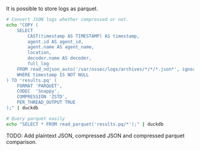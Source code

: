 It is possible to store logs as parquet.

```bash
# Convert JSON logs whether compressed or not.
echo "COPY (
    SELECT
        CAST(timestamp AS TIMESTAMP) AS timestamp,
        agent.id AS agent_id,
        agent.name AS agent_name,
        location,
        decoder.name AS decoder,
        full_log
    FROM read_ndjson_auto('/var/ossec/logs/archives/*/*/*.json*', ignore_errors = true)
    WHERE timestamp IS NOT NULL
) TO 'results.pq' (
    FORMAT 'PARQUET',
    CODEC  'Snappy',
    COMPRESSION 'ZSTD',
    PER_THREAD_OUTPUT TRUE
);" | duckdb

# Query parquet easily
echo "SELECT * FROM read_parquet('results.pq/*');" | duckdb

```

TODO: Add plaintext JSON, compressed JSON and compressed parquet comparison.
